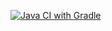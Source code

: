 [![Java CI with Gradle](https://github.com/ElizabeV/apici/actions/workflows/gradle.yml/badge.svg)](https://github.com/ElizabeV/apici/actions/workflows/gradle.yml)